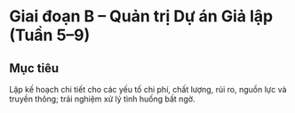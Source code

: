 # Giai đoạn B – Quản trị Dự án Giả lập (Tuần 5–9)

## Mục tiêu

Lập kế hoạch chi tiết cho các yếu tố chi phí, chất lượng, rủi ro, nguồn lực và truyền thông; trải nghiệm xử lý tình huống bất ngờ.
